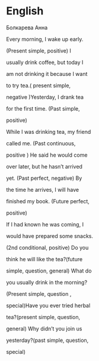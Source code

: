 # English
Болкарева Анна

Every morning, I wake up early. 

(Present simple, positive) I 

usually drink coffee, but today I 

am not drinking it because I want 

to try tea.( present simple, 

negative )Yesterday, I drank tea 

for the first time. (Past simple, 

positive)

While I was drinking tea, my friend 

called me. (Past continuous, 

positive ) He said he would come 

over later, but he hasn’t arrived 

yet. (Past perfect, negative) By 

the time he arrives, I will have 

finished my book. (Future perfect, 

positive)

If I had known he was coming, I 

would have prepared some snacks.

(2nd conditional, positive) Do you 

think he will like the tea?(future 

simple, question, general) What do 

you usually drink in the morning? 

(Present simple, question , 

special)Have you ever tried herbal 

tea?(present simple, question, 

general) Why didn’t you join us 

yesterday?(past simple, question, 

special)
